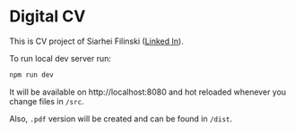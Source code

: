 # Digital CV

This is CV project of Siarhei Filinski ([Linked In](https://www.linkedin.com/in/sergey-filinsky/)).

To run local dev server run:

```bash
npm run dev
```

It will be available on http://localhost:8080 and hot reloaded whenever you change files in `/src`.

Also, `.pdf` version will be created and can be found in `/dist`.
